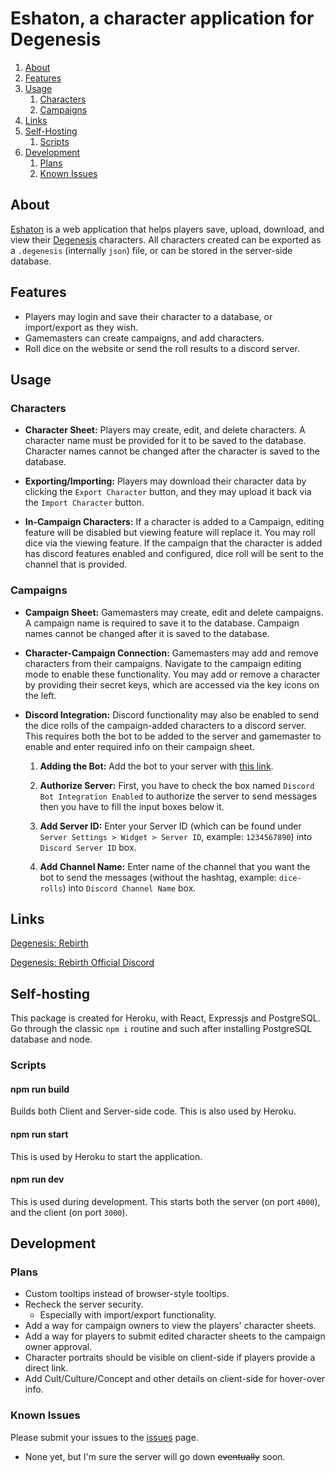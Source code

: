 # Eshaton, a character application for Degenesis

1.  [About](#about)
2.  [Features](#features)
3.  [Usage](#usage)
    1. [Characters](#characters)
    2. [Campaigns](#campaigns)
4.  [Links](#links)
5.  [Self-Hosting](#self-hosting)
    1. [Scripts](#scripts)
6.  [Development](#development)
    1.  [Plans](#plans)
    2.  [Known Issues](#known-issues)

## About

[Eshaton](https://eshaton.herokuapp.com/) is a web application that helps players save, upload, download, and view their [Degenesis](https://degenesis.com/) characters. All characters created can be exported as a `.degenesis` (internally `json`) file, or can be stored in the server-side database.

## Features

-   Players may login and save their character to a database, or import/export as they wish.
-   Gamemasters can create campaigns, and add characters.
-   Roll dice on the website or send the roll results to a discord server.

## Usage

### Characters

-   **Character Sheet:** Players may create, edit, and delete characters. A character name must be provided for it to be saved to the database. Character names cannot be changed after the character is saved to the database.

-   **Exporting/Importing:** Players may download their character data by clicking the `Export Character` button, and they may upload it back via the `Import Character` button.

-   **In-Campaign Characters:** If a character is added to a Campaign, editing feature will be disabled but viewing feature will replace it. You may roll dice via the viewing feature. If the campaign that the character is added has discord features enabled and configured, dice roll will be sent to the channel that is provided.

### Campaigns

-   **Campaign Sheet:** Gamemasters may create, edit and delete campaigns. A campaign name is required to save it to the database. Campaign names cannot be changed after it is saved to the database.

-   **Character-Campaign Connection:** Gamemasters may add and remove characters from their campaigns. Navigate to the campaign editing mode to enable these functionality. You may add or remove a character by providing their secret keys, which are accessed via the key icons on the left.

-   **Discord Integration:** Discord functionality may also be enabled to send the dice rolls of the campaign-added characters to a discord server. This requires both the bot to be added to the server and gamemaster to enable and enter required info on their campaign sheet.

    1. **Adding the Bot:** Add the bot to your server with [this link](https://discord.com/oauth2/authorize?client_id=781077765901385729&scope=bot).

    2. **Authorize Server:** First, you have to check the box named `Discord Bot Integration Enabled` to authorize the server to send messages then you have to fill the input boxes below it.

    3. **Add Server ID:** Enter your Server ID (which can be found under `Server Settings > Widget > Server ID`, example: `1234567890`) into `Discord Server ID` box.

    4. **Add Channel Name:** Enter name of the channel that you want the bot to send the messages (without the hashtag, example: `dice-rolls`) into `Discord Channel Name` box.

## Links

[Degenesis: Rebirth](https://degenesis.com/)

[Degenesis: Rebirth Official Discord](https://discord.gg/degenesis)

## Self-hosting

This package is created for Heroku, with React, Expressjs and PostgreSQL. Go through the classic `npm i` routine and such after installing PostgreSQL database and node.

### Scripts

#### npm run build

Builds both Client and Server-side code. This is also used by Heroku.

#### npm run start

This is used by Heroku to start the application.

#### npm run dev

This is used during development. This starts both the server (on port `4000`), and the client (on port `3000`).

## Development

### Plans

-   Custom tooltips instead of browser-style tooltips.
-   Recheck the server security.
    -   Especially with import/export functionality.
-   Add a way for campaign owners to view the players' character sheets.
-   Add a way for players to submit edited character sheets to the campaign owner approval.
-   Character portraits should be visible on client-side if players provide a direct link.
-   Add Cult/Culture/Concept and other details on client-side for hover-over info.

### Known Issues

Please submit your issues to the [issues](https://github.com/yigitlevent/eshaton/issues) page.

-   None yet, but I'm sure the server will go down ~~eventually~~ soon.
